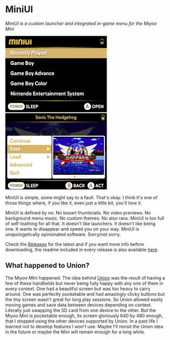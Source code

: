 # MiniUI

_MiniUI is a custom launcher and integrated in-game menu for the Miyoo Mini_

<img src="github/main.png" width=320 /> <img src="github/menu.png" width=320 />

MiniUI is simple, some might say to a fault. That's okay. I think it's one of those things where, if you like it, even just a little bit, you'll love it.

MiniUI is defined by no. No boxart thumbnails. No video previews. No background menu music. No custom themes. No also rans. MiniUI is too full of self-loathing for all that. It doesn't like launchers. It doesn't like being one. It wants to disappear and speed you on your way. MiniUI is unapologetically opinionated software. Sorry/not sorry. 

Check the [Releases](https://github.com/shauninman/MiniUI/releases) for the latest and if you want more info before downloading, the readme included in every release is also available [here](https://github.com/shauninman/MiniUI/tree/main/skeleton).

## What happened to Union?

The Miyoo Mini happened. The idea behind [Union](https://github.com/shauninman/Union) was the result of having a few of these handhelds but never being fully happy with any one of them in every context. One had a beautiful screen but was too heavy to carry around. One was perfectly pocketable and had amazingly clicky buttons but the tiny screen wasn't great for long play sessions. So Union allowed easily moving games and save data between devices depending on context. Literally just swapping the SD card from one device to the other. But the Miyoo Mini is pocketable enough, its screen gloriously 640 by 480 enough, that I stopped using the other devices supported by Union. In a past life I learned not to develop features I won't use. Maybe I'll revisit the Union idea in the future or maybe the Mini will remain enough for a long while.